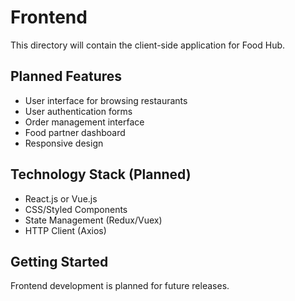 # Frontend

This directory will contain the client-side application for Food Hub.

## Planned Features

- User interface for browsing restaurants
- User authentication forms
- Order management interface
- Food partner dashboard
- Responsive design

## Technology Stack (Planned)

- React.js or Vue.js
- CSS/Styled Components
- State Management (Redux/Vuex)
- HTTP Client (Axios)

## Getting Started

Frontend development is planned for future releases.
